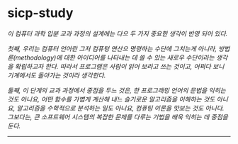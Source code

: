 # sicp-study   
*이 컴퓨터 과학 입분 교과 과정의 설계에는 다으 두 가지 중요한 생각이 반영 되어 있다.*  

*첫째, 우리는 컴퓨터 언어란 그저 컴퓨텅 연산으 명령하는 수단에 그치는게 아니라, 
방법론(methodology)에 대한 아이디어를 나타내는 데 쓸 수 있는 새로우 수단이라는 생각을 확립하고자 한다. 
따라서 프로그램은 사람이 읽어 보라고 쓰는 것이고, 어쩌다 보니 기계에서도 돌아가는 것이라 생각한다.* 

*둘째, 이 단계의 교과 과정에서 중점을 두느 것은, 한 프로그래밍 언어의 문법을 익히는 것도 아니요, 
어떤 함수를 가볍게 계산해 내느 슬기로운 알고리즘을 이해하는 것도 아니요, 알고리즘을 수학적으로 분석하는 일도 아니요, 
컴퓨팅 이론을 맛보는 것도 아니다. 그보다는, 큰 소프트웨어 시스템의 복잡한 문제를 다루는 기법을 배욱 익히는 데 중점을 둔다.*

--------  

